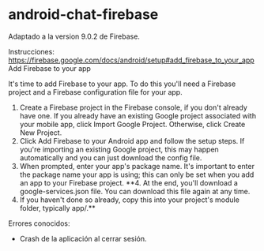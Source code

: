 # android-chat-firebase

Adaptado a la version 9.0.2 de Firebase.

Instrucciones: https://firebase.google.com/docs/android/setup#add_firebase_to_your_app
Add Firebase to your app

It's time to add Firebase to your app. To do this you'll need a Firebase project and a Firebase configuration file for your app.

1. Create a Firebase project in the Firebase console, if you don't already have one. If you already have an existing Google project associated with your mobile app, click Import Google Project. Otherwise, click Create New Project.
2. Click Add Firebase to your Android app and follow the setup steps. If you're importing an existing Google project, this may happen automatically and you can just download the config file.
3. When prompted, enter your app's package name. It's important to enter the package name your app is using; this can only be set when you add an app to your Firebase project.
**4. At the end, you'll download a google-services.json file. You can download this file again at any time.
5. If you haven't done so already, copy this into your project's module folder, typically app/.**

Errores conocidos:
- Crash de la aplicación al cerrar sesión.
